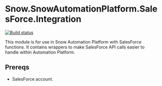 # Snow.SnowAutomationPlatform.SalesForce.Integration

[![Build status](https://ci.appveyor.com/api/projects/status/fj99rh5ee7rwrkai?svg=true)](https://ci.appveyor.com/project/JohnRoos/automationplatform-salesforce-integration)

This module is for use in Snow Automation Platform with SalesForce functions.
It contains wrappers to make SalesForce API calls easier to handle within Automation Platform.

## Prereqs

  * SalesForce account.
    
